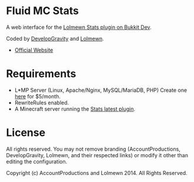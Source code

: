 # Fluid MC Stats

A web interface for the [Lolmewn Stats plugin on Bukkit Dev](http://pieuniversity.com/ILBg2).

Coded by [DevelopGravity](http://developgravity.com) and [Lolmewn](http://pieuniversity.com/R2CMf).

- [Official Website](http://developgravity.com/projects/fluid-mc-stats/)

# Requirements

- L*MP Server (Linux, Apache/Nginx, MySQL/MariaDB, PHP) Create one [here](http://pieuniversity.com/-CP5d) for $5/month.
- RewriteRules enabled.
- A Minecraft server running the [Stats latest plugin](http://pieuniversity.com/ILBg2).

# License

All rights reserved. You may not remove branding (AccountProductions, DevelopGravity, Lolmewn, and their respected links) or modify it other than editing the configuration.


Copyright (c) AccountProductions and Lolmewn 2014. All Rights Reserved.